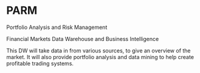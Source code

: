 # PARM
Portfolio Analysis and Risk Management 

Financial Markets Data Warehouse and Business Intelligence

This DW will take data in from various sources, to give an overview of the market. It will also provide portfolio analysis
and data mining to help create profitable trading systems.
